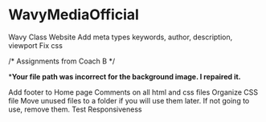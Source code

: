 # WavyMediaOfficial
 Wavy Class Website
Add meta types keywords, author, description, viewport
Fix css



/* Assignments from Coach B */

*****Your file path was incorrect for the background image. I repaired it.****

Add footer to Home page 
Comments on all html and css files
Organize CSS file
Move unused files to a folder if you will use them later. If not going to use, remove them.
Test Responsiveness


